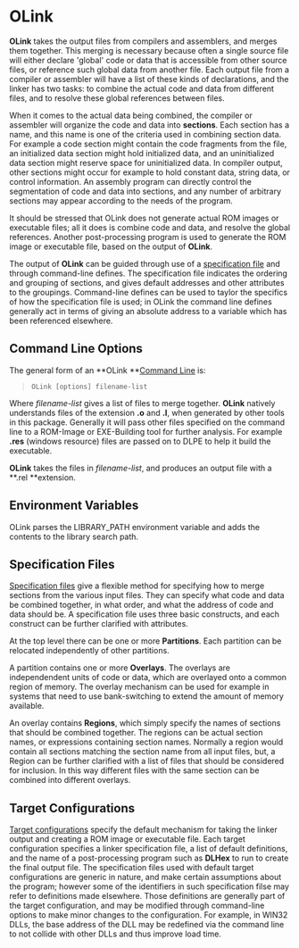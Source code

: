# OLink

 
 **OLink** takes the output files from compilers and assemblers, and merges them together.  This merging is necessary because often a single source file will either declare 'global' code or data that is accessible from other source files, or reference such global data from another file.  Each output file from a compiler or assembler will have a list of these kinds of declarations, and the linker has two tasks:  to combine the actual code and data from different files, and to resolve these global references between files.
 
 When it comes to the actual data being combined, the compiler or assembler will organize the code and data into **sections**.  Each section has a name, and this name is one of the criteria used in combining section data.  For example a code section might contain the code fragments from the file, an initialized data section might hold initialized data, and an uninitialized data section might reserve space for uninitialized data.  In compiler output, other sections might occur for example to hold constant data, string data, or control information.  An assembly program can directly control the segmentation of code and data into sections, and any number of arbitrary sections may appear according to the needs of the program.
 
 It should be stressed that OLink does not generate actual ROM images or executable files; all it does is combine code and data, and resolve the global references.  Another post-processing program is used to generate the ROM image or executable file, based on the output of **OLink**.
 
 The output of **OLink** can be guided through use of a [specification file](OLink%20Specification%20Files.md) and through command-line defines.  The specification file indicates the ordering and grouping of sections, and gives default addresses and other attributes to the groupings.  Command-line defines can be used to taylor the specifics of how the specification file is used; in OLink the command line defines generally act in terms of giving an absolute address to a variable which has been referenced elsewhere.


## Command Line Options

 The general form of an **OLink **[Command Line](OLink%20Command%20Line%20Options.md) is:
 
>     OLink [options] filename-list
 
 Where _filename-list_ gives a list of files to merge together.  **OLink** natively understands files of the extension **.o** and **.l**, when generated by other tools in this package.  Generally it will pass other files specified on the command line to a ROM-Image or EXE-Building tool for further analysis.  For example **.res** (windows resource) files are passed on to DLPE to help it build the executable.
 
 **OLink** takes the files in _filename-list_, and produces an output file with a **.rel **extension.

## Environment Variables

OLink parses the LIBRARY_PATH environment variable and adds the contents to the library search path.

## Specification Files

 [Specification files](OLink%20Specification%20Files.md) give a flexible method for specifying how to merge sections from the various input files.  They can specify what code and data be combined together, in what order, and what the address of code and data should be.  A specification file uses three basic constructs, and each construct can be further clarified with attributes.  
 
 At the top level there can be one or more **Partitions**.   Each partition can be relocated independently of other partitions.  
 
 A partition contains one or more **Overlays**.  The overlays are independendent units of code or data, which are overlayed onto a common region of memory.  The overlay mechanism can be used for example in systems that need to use bank-switching to extend the amount of memory available.  
 
 An overlay contains **Regions**, which simply specify the names of sections that should be combined together.  The regions can be actual section names, or expressions containing section names.  Normally a region would contain all sections matching the section name from all input files, but, a Region can be further clarified with a list of files that should be considered for inclusion.  In this way different files with the same section can be combined into different overlays.


## Target Configurations

  [Target configurations](OLink%20Target%20Configurations.md) specify the default mechanism for taking the linker output and creating a ROM image or executable file.  Each target configuration specifies a linker specification file, a list of default definitions, and the name of a post-processing program such as **DLHex** to run to create the final output file.  The specification files used with default target configurations are generic in nature, and make certain assumptions about the program; however some of the identifiers in such specification filse may refer to definitions made elsewhere.  Those definitions are generally part of the target configuration, and may be modified through command-line options to make minor changes to the configuration.  For example, in WIN32 DLLs, the base address of the DLL may be redefined via the command line to not collide with other DLLs and thus improve load time.
